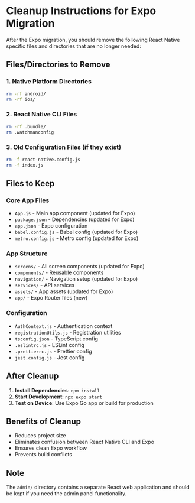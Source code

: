 # Cleanup Instructions for Expo Migration

After the Expo migration, you should remove the following React Native specific files and directories that are no longer needed:

## Files/Directories to Remove

### 1. Native Platform Directories
```bash
rm -rf android/
rm -rf ios/
```

### 2. React Native CLI Files
```bash
rm -rf .bundle/
rm .watchmanconfig
```

### 3. Old Configuration Files (if they exist)
```bash
rm -f react-native.config.js
rm -f index.js
```

## Files to Keep

### Core App Files
- `App.js` - Main app component (updated for Expo)
- `package.json` - Dependencies (updated for Expo)
- `app.json` - Expo configuration
- `babel.config.js` - Babel config (updated for Expo)
- `metro.config.js` - Metro config (updated for Expo)

### App Structure
- `screens/` - All screen components (updated for Expo)
- `components/` - Reusable components
- `navigation/` - Navigation setup (updated for Expo)
- `services/` - API services
- `assets/` - App assets (updated for Expo)
- `app/` - Expo Router files (new)

### Configuration
- `AuthContext.js` - Authentication context
- `registrationUtils.js` - Registration utilities
- `tsconfig.json` - TypeScript config
- `.eslintrc.js` - ESLint config
- `.prettierrc.js` - Prettier config
- `jest.config.js` - Jest config

## After Cleanup

1. **Install Dependencies**: `npm install`
2. **Start Development**: `npx expo start`
3. **Test on Device**: Use Expo Go app or build for production

## Benefits of Cleanup

- Reduces project size
- Eliminates confusion between React Native CLI and Expo
- Ensures clean Expo workflow
- Prevents build conflicts

## Note

The `admin/` directory contains a separate React web application and should be kept if you need the admin panel functionality. 